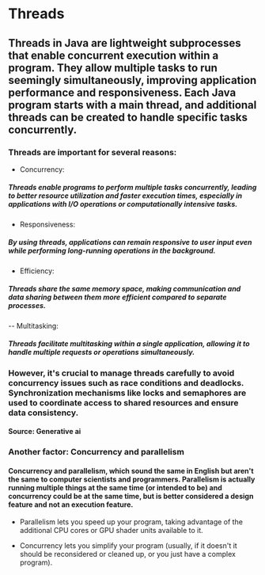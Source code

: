 # Threads

## Threads in Java are lightweight subprocesses that enable concurrent execution within a program. They allow multiple tasks to run seemingly simultaneously, improving application performance and responsiveness. Each Java program starts with a main thread, and additional threads can be created to handle specific tasks concurrently.

### Threads are important for several reasons:

- Concurrency:

##### Threads enable programs to perform multiple tasks concurrently, leading to better resource utilization and faster execution times, especially in applications with I/O operations or computationally intensive tasks.
    
- Responsiveness:
    
#####    By using threads, applications can remain responsive to user input even while performing long-running operations in the background.
    
- Efficiency:

##### Threads share the same memory space, making communication and data sharing between them more efficient compared to separate processes.
    
-- Multitasking:

##### Threads facilitate multitasking within a single application, allowing it to handle multiple requests or operations simultaneously. 

### However, it's crucial to manage threads carefully to avoid concurrency issues such as race conditions and deadlocks. Synchronization mechanisms like locks and semaphores are used to coordinate access to shared resources and ensure data consistency.

#### Source: Generative ai

### Another factor: Concurrency and parallelism

####  Concurrency and parallelism, which sound the same in English but aren't the same to computer scientists and programmers. Parallelism is actually running multiple things at the same time (or intended to be) and concurrency could be at the same time, but is better considered a design feature and not an execution feature.

- Parallelism lets you speed up your program, taking advantage of the additional CPU cores or GPU shader units available to it.

- Concurrency lets you simplify your program (usually, if it doesn't it should be reconsidered or cleaned up, or you just have a complex program). 